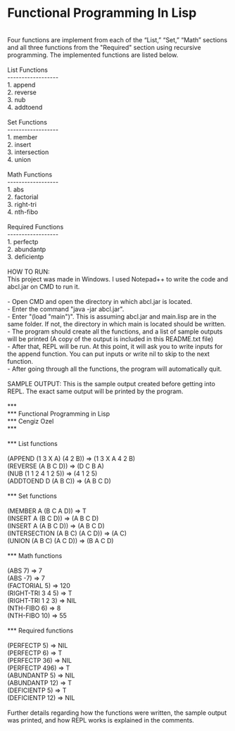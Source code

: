 # Functional Programming In Lisp<br />
<br />
Four functions are implement from each of the “List,” “Set,” “Math” sections and all three functions from the "Required" section using recursive programming. The implemented functions are listed below.<br />
<br />
List Functions<br />
------------------<br />
1. append<br />
2. reverse<br />
3. nub<br />
4. addtoend<br />
<br />
Set Functions<br />
------------------<br />
1. member<br />
2. insert<br />
3. intersection<br />
4. union<br />
<br />
Math Functions<br />
------------------<br />
1. abs<br />
2. factorial<br />
3. right-tri<br />
4. nth-fibo<br />
<br />
Required Functions<br />
------------------<br />
1. perfectp<br />
2. abundantp<br />
3. deficientp<br />
<br />
HOW TO RUN:<br />
This project was made in Windows. I used Notepad++ to write the code and abcl.jar on CMD to run it.<br />
<br />
- Open CMD and open the directory in which abcl.jar is located.<br />
- Enter the command "java -jar abcl.jar".<br />
- Enter "(load "main")". This is assuming abcl.jar and main.lisp are in the same folder. If not, the directory in which main is located should be written.<br />
- The program should create all the functions, and a list of sample outputs will be printed (A copy of the output is included in this README.txt file)<br />
- After that, REPL will be run. At this point, it will ask you to write inputs for the append function. You can put inputs or write nil to skip to the next function.<br />
- After going through all the functions, the program will automatically quit.<br />
<br />
SAMPLE OUTPUT: This is the sample output created before getting into REPL. The exact same output will be printed by the program.<br />
<br />
***<br />
*** Functional Programming in Lisp<br />
*** Cengiz Ozel<br />
***<br />
<br />
*** List functions<br />
<br />
(APPEND (1 3 X A) (4 2 B)) => (1 3 X A 4 2 B)<br />
(REVERSE (A B C D)) => (D C B A)<br />
(NUB (1 1 2 4 1 2 5)) => (4 1 2 5)<br />
(ADDTOEND D (A B C)) => (A B C D)<br />
<br />
*** Set functions<br />
<br />
(MEMBER A (B C A D)) => T<br />
(INSERT A (B C D)) => (A B C D)<br />
(INSERT A (A B C D)) => (A B C D)<br />
(INTERSECTION (A B C) (A C D)) => (A C)<br />
(UNION (A B C) (A C D)) => (B A C D)<br />
<br />
*** Math functions<br />
<br />
(ABS 7) => 7<br />
(ABS -7) => 7<br />
(FACTORIAL 5) => 120<br />
(RIGHT-TRI 3 4 5) => T<br />
(RIGHT-TRI 1 2 3) => NIL<br />
(NTH-FIBO 6) => 8<br />
(NTH-FIBO 10) => 55<br />
<br />
*** Required functions<br />
<br />
(PERFECTP 5) => NIL<br />
(PERFECTP 6) => T<br />
(PERFECTP 36) => NIL<br />
(PERFECTP 496) => T<br />
(ABUNDANTP 5) => NIL<br />
(ABUNDANTP 12) => T<br />
(DEFICIENTP 5) => T<br />
(DEFICIENTP 12) => NIL<br />
<br />
Further details regarding how the functions were written, the sample output was printed, and how REPL works is explained in the comments.<br />
